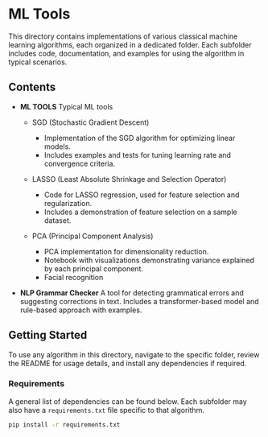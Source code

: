 # ML Tools

This directory contains implementations of various classical machine learning algorithms, each organized in a dedicated folder. Each subfolder includes code, documentation, and examples for using the algorithm in typical scenarios.

## Contents

- **ML TOOLS**
    Typical ML tools
  - SGD (Stochastic Gradient Descent)
    - Implementation of the SGD algorithm for optimizing linear models.
    - Includes examples and tests for tuning learning rate and convergence criteria.
  
  - LASSO (Least Absolute Shrinkage and Selection Operator)
    - Code for LASSO regression, used for feature selection and regularization.
    - Includes a demonstration of feature selection on a sample dataset.

  - PCA (Principal Component Analysis)
    - PCA implementation for dimensionality reduction.
    - Notebook with visualizations demonstrating variance explained by each principal component.
    - Facial recognition
      
- **NLP Grammar Checker**
   A tool for detecting grammatical errors and suggesting corrections in text. Includes a transformer-based model and rule-based approach with examples.

## Getting Started

To use any algorithm in this directory, navigate to the specific folder, review the README for usage details, and install any dependencies if required.

### Requirements

A general list of dependencies can be found below. Each subfolder may also have a `requirements.txt` file specific to that algorithm.
```bash
pip install -r requirements.txt
